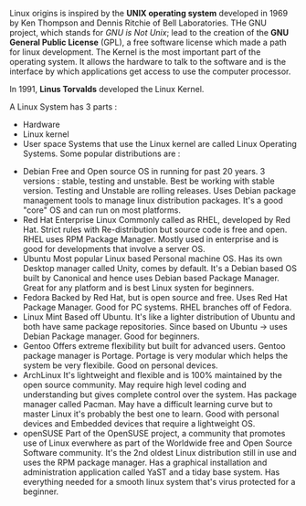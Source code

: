 Linux origins is inspired by the **UNIX operating system** developed in 1969 by Ken Thompson and Dennis Ritchie of Bell Laboratories. THe GNU project, which stands for *GNU is Not Unix*; lead to the creation of the __GNU General Public License__ (GPL), a free software license which made a path for linux development.
The Kernel is the most important part of the operating system. It allows the hardware to talk to the software and is the interface by which applications get access to use the computer processor. 

In 1991, **Linus Torvalds** developed the Linux Kernel.

A Linux System has 3 parts : 
- Hardware
- Linux kernel
- User space
Systems that use the Linux kernel are called Linux Operating Systems. Some popular distributions are : 
+ Debian 
  Free and Open source OS in running for past 20 years. 3 versions : stable, testing and unstable. Best be working with stable version. Testing and Unstable are rolling releases. Uses Debian package management tools to manage linux distribution packages. It's a good "core" OS and can run on most platforms.
+ Red Hat Enterprise Linux
  Commonly called as RHEL, developed by Red Hat. Strict rules with Re-distribution but source code is free and open. RHEL uses RPM Package Manager. Mostly used in enterprise and is good for developments that involve a server OS.
+ Ubuntu
  Most popular Linux based Personal machine OS. Has its own Desktop manager called Unity, comes by default. It's a Debian based OS built by Canonical and hence uses Debian based Package Manager. Great for any platform and is best Linux systen for beginners.
+ Fedora
  Backed by Red Hat, but is open source and free. Uses Red Hat Package Manager. Good for PC systems. RHEL branches off of Fedora.
+ Linux Mint
  Based off Ubuntu. It's like a lighter distribution of Ubuntu and both have same package repositories. Since based on Ubuntu -> uses Debian Package manager. Good for beginners.
+ Gentoo
  Offers extreme flexibility but built for advanced users. Gentoo package manager is Portage. Portage is very modular which helps the system be very  flexibile. Good on personal devices.
+ ArchLinux
  It's lightweight and flexible and is 100% maintained by the open source community. May require high level coding and understanding but gives complete control over the system. Has package manager called Pacman. May have a difficult learning curve but to master Linux it's probably the best one to learn. Good with personal devices and Embedded devices that require a lightweight OS.
+ openSUSE
  Part of the OpenSUSE project, a community that promotes use of Linux everwhere as part of the Worldwide free and Open Source Software community. It's the 2nd oldest Linux distribution still in use and uses the RPM package manager. Has a graphical installation and administration application called YaST and a tiday base system. Has everything needed for a smooth linux system that's virus protected for a beginner.
